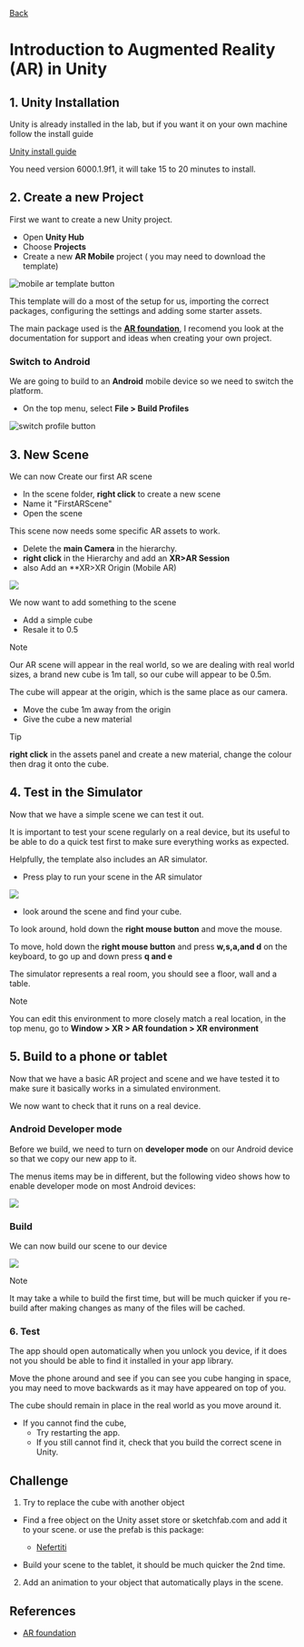 [Back](https://uwetom.github.io/media-production-worksheets)

# Introduction to Augmented Reality (AR) in Unity

## 1. Unity Installation

Unity is already installed in the lab, but if you want it on your own machine follow the install guide

[Unity install guide](../wk13-install_unity)

You need version 6000.1.9f1, it will take 15 to 20 minutes to install.

## 2. Create a new Project

First we want to create a new Unity project.

- Open **Unity Hub**
- Choose **Projects**
- Create a new **AR Mobile** project ( you may need to download the template)

![mobile ar template button ](images/ar_mobile_template.jpg)

This template will do a most of the setup for us, importing the correct packages, configuring the settings and adding some starter assets.

The main package used is the **[AR foundation](https://docs.unity3d.com/Packages/com.unity.xr.arfoundation@6.2/manual/index.html)**, I recomend you look at the documentation for support and ideas when creating your own project.

### Switch to Android

We are going to build to an **Android** mobile device so we need to switch the platform.

- On the top menu, select **File > Build Profiles**

![switch profile button](images/switch_profile.jpg)

## 3. New Scene

We can now Create our first AR scene

- In the scene folder, **right click** to create a new scene
- Name it "FirstARScene"
- Open the scene

This scene now needs some specific AR assets to work.

- Delete the **main Camera** in the hierarchy.
- **right click** in the Hierarchy and add an **XR>AR Session**
- also Add an **XR>XR Origin (Mobile AR)

![](images/xr_session.jpg)

We now want to add something to the scene

- Add a simple cube
- Resale it to 0.5

> [!NOTE]
> Our AR scene will appear in the real world, so we are dealing with real world sizes, a brand new cube is 1m tall, so our cube will appear to be 0.5m.

The cube will appear at the origin, which is the same place as our camera.

- Move the cube 1m away from the origin
- Give the cube a new material

> [!TIP]
> **right click** in the assets panel and create a new material, change the colour then drag it onto the cube.

## 4. Test in the Simulator

Now that we have a simple scene we can test it out.

It is important to test your scene regularly on a real device, but its useful to be able to do a quick test first to make sure everything works as expected.

Helpfully, the template also includes an AR simulator.

- Press play to run your scene in the AR simulator

![](images/simulator.jpg)

- look around the scene and find your cube.

To look around, hold down the **right mouse button** and move the mouse.

To move, hold down the **right mouse button** and press **w,s,a,and d** on the keyboard, to go up and down press **q and e**

The simulator represents a real room, you should see a floor, wall and a table.

> [!NOTE]
> You can edit this environment to more closely match a real location, in the top menu, go to **Window > XR > AR foundation > XR environment**

## 5. Build to a phone or tablet

Now that we have a basic AR project and scene and we have tested it to make sure it basically works in a simulated environment.

We now want to check that it runs on a real device.

### Android Developer mode
Before we build, we need to turn on **developer mode** on our Android device so that we copy our new app to it.

The menus items may be in different, but the following video shows how to enable developer mode on most Android devices:

[<img src="images/android_dev_mode_video.jpg">](https://uwe.cloud.panopto.eu/Panopto/Pages/Viewer.aspx?id=f24a7422-8565-43e6-af75-b21e00a0a1b5)

### Build

We can now build our scene to our device

[<img src="images/build_video.jpg">](https://uwe.cloud.panopto.eu/Panopto/Pages/Viewer.aspx?id=ed134b10-93de-4950-908b-b32901065750)


> [!NOTE]
> It may take a while to build the first time, but will be much quicker if you re-build after making changes as many of the files will be cached.

### 6. Test

The app should open automatically when you unlock you device, if it does not you should be able to find it installed in your app library.
 
Move the phone around and see if you can see you cube hanging in space, you may need to move backwards as it may have appeared on top of you.

The cube should remain in place in the real world as you move around it.

- If you cannot find the cube,
	- Try restarting the app. 
	- If you still cannot find it, check that you build the correct scene in Unity.

## Challenge

1. Try to replace the cube with another object
- Find a free object on the Unity asset store or sketchfab.com and add it to your scene. or use the prefab is this package:

	- [Nefertiti](assets/nefertiti.unitypackage)
- Build your scene to the tablet, it should be much quicker the 2nd time.
2. Add an animation to your object that automatically plays in the scene.

## References

- [AR foundation](https://docs.unity3d.com/Packages/com.unity.xr.arfoundation@6.2/manual/index.html)
